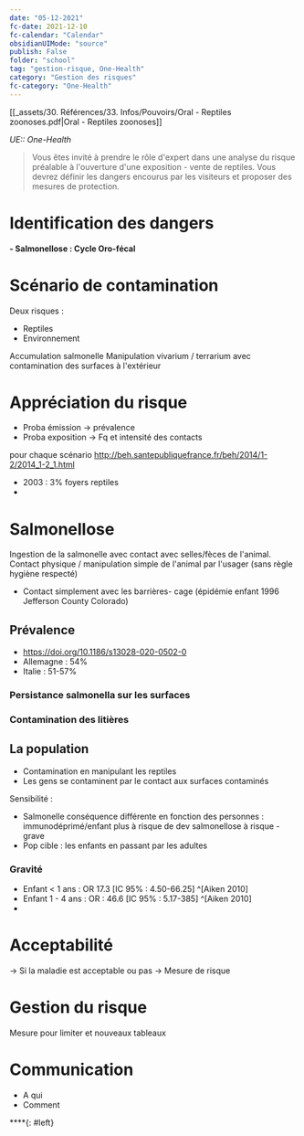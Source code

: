 ```yaml
---
date: "05-12-2021"
fc-date: 2021-12-10
fc-calendar: "Calendar"
obsidianUIMode: "source"
publish: False
folder: "school"
tag: "gestion-risque, One-Health"
category: "Gestion des risques"
fc-category: "One-Health"
---
```

[[_assets/30. Références/33. Infos/Pouvoirs/Oral - Reptiles zoonoses.pdf|Oral - Reptiles zoonoses]]

*UE:: One-Health*  

> Vous êtes invité à prendre le rôle d'expert dans une analyse du risque préalable à l'ouverture d'une exposition - vente de reptiles. Vous devrez définir les dangers encourus par les visiteurs et proposer des mesures de protection.



# Identification des dangers 

**- Salmonellose : Cycle Oro-fécal**

# Scénario de contamination
Deux risques : 
- Reptiles 
- Environnement

Accumulation salmonelle 
Manipulation vivarium / terrarium avec contamination des surfaces à l'extérieur

# Appréciation du risque 
- Proba émission → prévalence
- Proba exposition → Fq et intensité des contacts

pour chaque scénario 
http://beh.santepubliquefrance.fr/beh/2014/1-2/2014_1-2_1.html
- 2003 : 3% foyers reptiles 
- 

# Salmonellose 
Ingestion de la salmonelle avec contact avec selles/fèces de l'animal.
Contact physique / manipulation simple de l'animal par l'usager (sans règle hygiène respecté)
+ Contact simplement avec les barrières- cage (épidémie enfant 1996 Jefferson County Colorado)


## Prévalence
- https://doi.org/10.1186/s13028-020-0502-0
- Allemagne : 54%
- Italie : 51-57%

### Persistance salmonella sur les surfaces 

### Contamination des litières

## La population 
- Contamination en manipulant les reptiles 
- Les gens se contaminent par le contact aux surfaces contaminés

Sensibilité : 
- Salmonelle conséquence différente en fonction des personnes : immunodéprimé/enfant plus à risque de dev salmonellose à risque - grave
- Pop cible : les enfants en passant par les adultes

### Gravité
- Enfant < 1 ans : OR 17.3 [IC 95% : 4.50-66.25] ^[Aiken 2010]
- Enfant 1 - 4 ans : OR : 46.6 [IC 95% : 5.17-385] ^[Aiken 2010]
- 

# Acceptabilité
→ Si la maladie est acceptable ou pas 
->  Mesure de risque 

# Gestion du risque 

Mesure pour limiter et nouveaux tableaux 

# Communication 

- A qui 
- Comment







****{: #left}  
